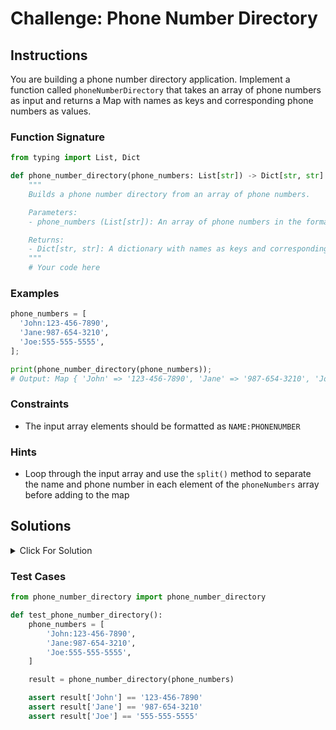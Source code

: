 # Challenge: Phone Number Directory

## Instructions

You are building a phone number directory application. Implement a function called `phoneNumberDirectory` that takes an array of phone numbers as input and returns a Map with names as keys and corresponding phone numbers as values.

### Function Signature

```python
from typing import List, Dict

def phone_number_directory(phone_numbers: List[str]) -> Dict[str, str]:
    """
    Builds a phone number directory from an array of phone numbers.

    Parameters:
    - phone_numbers (List[str]): An array of phone numbers in the format "Name:PhoneNumber".

    Returns:
    - Dict[str, str]: A dictionary with names as keys and corresponding phone numbers as values.
    """
    # Your code here
```

### Examples

```python
phone_numbers = [
  'John:123-456-7890',
  'Jane:987-654-3210',
  'Joe:555-555-5555',
];

print(phone_number_directory(phone_numbers));
# Output: Map { 'John' => '123-456-7890', 'Jane' => '987-654-3210', 'Joe' => '555-555-5555' }
```

### Constraints

- The input array elements should be formatted as `NAME:PHONENUMBER`

### Hints

- Loop through the input array and use the `split()` method to separate the name and phone number in each element of the `phoneNumbers` array before adding to the map

## Solutions

<details>
  <summary>Click For Solution</summary>

```python
from typing import List, Dict


def phone_number_directory(phone_numbers: List[str]) -> Dict[str, str]:
    """
    Builds a phone number directory from an array of phone numbers.

    Parameters:
    - phone_numbers (List[str]): An array of phone numbers in the format "Name:PhoneNumber".

    Returns:
    - Dict[str, str]: A dictionary with names as keys and corresponding phone numbers as values.
    """
    # Your code here

    phone_book = {}
    for entry in phone_numbers:
        name, phone_number = entry.split(':')
        phone_book[name] = phone_number

    return phone_book
```

### Explanation

- Create a new Map called `phone_book`
- Iterate through the `phone_numbers` array using a `for...of` loop
- Use the `split()` method to separate the name and phone number from each entry using the colon `:` as the separator
- Set each name as the key and its corresponding phone number as the value in the Map
- Return the `phone_book`, which now contains the phone number directory

</details>

### Test Cases

```python
from phone_number_directory import phone_number_directory

def test_phone_number_directory():
    phone_numbers = [
        'John:123-456-7890',
        'Jane:987-654-3210',
        'Joe:555-555-5555',
    ]

    result = phone_number_directory(phone_numbers)

    assert result['John'] == '123-456-7890'
    assert result['Jane'] == '987-654-3210'
    assert result['Joe'] == '555-555-5555'
```
